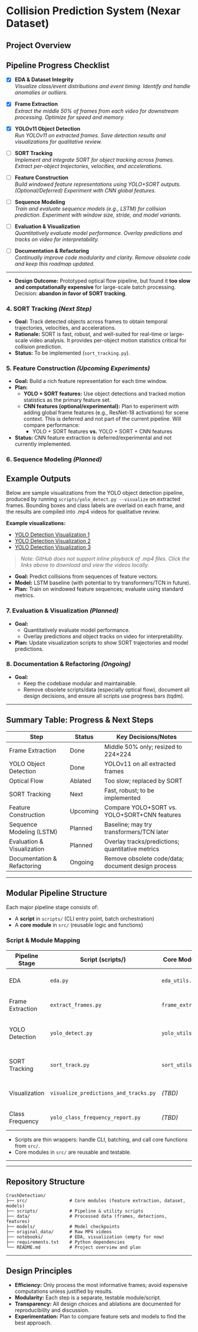 # Collision Prediction System (Nexar Dataset)

## Project Overview

## Pipeline Progress Checklist

- [x] **EDA & Dataset Integrity**  
  _Visualize class/event distributions and event timing. Identify and handle anomalies or outliers._

- [x] **Frame Extraction**  
  _Extract the middle 50% of frames from each video for downstream processing. Optimize for speed and memory._

- [x] **YOLOv11 Object Detection**  
  _Run YOLOv11 on extracted frames. Save detection results and visualizations for qualitative review._

- [ ] **SORT Tracking**  
  _Implement and integrate SORT for object tracking across frames. Extract per-object trajectories, velocities, and accelerations._

- [ ] **Feature Construction**  
  _Build windowed feature representations using YOLO+SORT outputs. (Optional/Deferred) Experiment with CNN global features._

- [ ] **Sequence Modeling**  
  _Train and evaluate sequence models (e.g., LSTM) for collision prediction. Experiment with window size, stride, and model variants._

- [ ] **Evaluation & Visualization**  
  _Quantitatively evaluate model performance. Overlay predictions and tracks on video for interpretability._

- [ ] **Documentation & Refactoring**  
  _Continually improve code modularity and clarity. Remove obsolete code and keep this roadmap updated._

---
- **Design Outcome:** Prototyped optical flow pipeline, but found it **too slow and computationally expensive** for large-scale batch processing. Decision: **abandon in favor of SORT tracking**.

### 4. SORT Tracking *(Next Step)*
- **Goal:** Track detected objects across frames to obtain temporal trajectories, velocities, and accelerations.
- **Rationale:** SORT is fast, robust, and well-suited for real-time or large-scale video analysis. It provides per-object motion statistics critical for collision prediction.
- **Status:** To be implemented (`sort_tracking.py`).

### 5. Feature Construction *(Upcoming Experiments)*
- **Goal:** Build a rich feature representation for each time window.
- **Plan:**
    - **YOLO + SORT features:** Use object detections and tracked motion statistics as the primary feature set.
    - **CNN features (optional/experimental):** Plan to experiment with adding global frame features (e.g., ResNet-18 activations) for scene context. This is deferred and not part of the current pipeline. Will compare performance:
        - YOLO + SORT features **vs.** YOLO + SORT + CNN features
- **Status:** CNN feature extraction is deferred/experimental and not currently implemented.

### 6. Sequence Modeling *(Planned)*


## Example Outputs

Below are sample visualizations from the YOLO object detection pipeline, produced by running `scripts/yolo_detect.py --visualize` on extracted frames. Bounding boxes and class labels are overlaid on each frame, and the results are compiled into .mp4 videos for qualitative review.

**Example visualizations:**

- [YOLO Detection Visualization 1](examples/yolo_vis_example1.mp4)
- [YOLO Detection Visualization 2](examples/yolo_vis_example2.mp4)
- [YOLO Detection Visualization 3](examples/yolo_vis_example3.mp4)

> _Note: GitHub does not support inline playback of .mp4 files. Click the links above to download and view the videos locally._

- **Goal:** Predict collisions from sequences of feature vectors.
- **Model:** LSTM baseline (with potential to try transformers/TCN in future).
- **Plan:** Train on windowed feature sequences; evaluate using standard metrics.

### 7. Evaluation & Visualization *(Planned)*
- **Goal:**
    - Quantitatively evaluate model performance.
    - Overlay predictions and object tracks on video for interpretability.
- **Plan:** Update visualization scripts to show SORT trajectories and model predictions.

### 8. Documentation & Refactoring *(Ongoing)*
- **Goal:**
    - Keep the codebase modular and maintainable.
    - Remove obsolete scripts/data (especially optical flow), document all design decisions, and ensure all scripts use progress bars (tqdm).

---

## Summary Table: Progress & Next Steps

| Step                          | Status      | Key Decisions/Notes                                             |
|-------------------------------|-------------|----------------------------------------------------------------|
| Frame Extraction              | Done        | Middle 50% only; resized to 224×224                            |
| YOLO Object Detection         | Done        | YOLOv11 on all extracted frames                                |
| Optical Flow                  | Ablated     | Too slow; replaced by SORT                                     |
| SORT Tracking                 | Next        | Fast, robust; to be implemented                                |
| Feature Construction          | Upcoming    | Compare YOLO+SORT vs. YOLO+SORT+CNN features                   |
| Sequence Modeling (LSTM)      | Planned     | Baseline; may try transformers/TCN later                       |
| Evaluation & Visualization    | Planned     | Overlay tracks/predictions; quantitative metrics                |
| Documentation & Refactoring   | Ongoing     | Remove obsolete code/data; document design process              |

---

## Modular Pipeline Structure

Each major pipeline stage consists of:
- A **script** in `scripts/` (CLI entry point, batch orchestration)
- A **core module** in `src/` (reusable logic and functions)

### Script & Module Mapping

| Pipeline Stage      | Script (scripts/)      | Core Module (src/)     | Purpose Summary                                           |
|--------------------|-----------------------|-----------------------|----------------------------------------------------------|
| EDA                | `eda.py`              | `eda_utils.py`        | Exploratory data analysis on CSVs, plots, stats           |
| Frame Extraction   | `extract_frames.py`   | `frame_extraction.py` | Extract middle 50% of frames from videos                 |
| YOLO Detection     | `yolo_detect.py`      | `yolo_utils.py`       | Batch YOLO detection on frames, save detection results    |
| SORT Tracking      | `sort_track.py`       | `sort_utils.py`       | Batch SORT tracking on YOLO detections (to be implemented)|
| Visualization      | `visualize_predictions_and_tracks.py` | *(TBD)* | Overlay predictions/tracks on video frames                |
| Class Frequency    | `yolo_class_frequency_report.py` | *(TBD)* | Compute/report YOLO class frequencies                     |

- Scripts are thin wrappers: handle CLI, batching, and call core functions from `src/`.
- Core modules in `src/` are reusable and testable.

---

---

## Repository Structure
```
CrashDetection/
├── src/                # Core modules (feature extraction, dataset, models)
├── scripts/            # Pipeline & utility scripts
├── data/               # Processed data (frames, detections, features)
├── models/             # Model checkpoints
├── original_data/      # Raw MP4 videos
├── notebooks/          # EDA, visualization (empty for now)
├── requirements.txt    # Python dependencies
└── README.md           # Project overview and plan
```

---

## Design Principles
- **Efficiency:** Only process the most informative frames; avoid expensive computations unless justified by results.
- **Modularity:** Each step is a separate, testable module/script.
- **Transparency:** All design choices and ablations are documented for reproducibility and discussion.
- **Experimentation:** Plan to compare feature sets and models to find the best approach.

